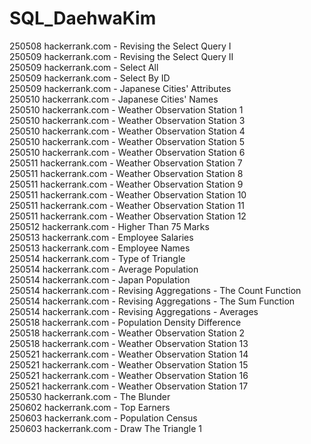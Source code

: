 # SQL_DaehwaKim

250508 hackerrank.com - Revising the Select Query I <br>
250509 hackerrank.com - Revising the Select Query II<br>
250509 hackerrank.com - Select All<br>
250509 hackerrank.com - Select By ID<br>
250509 hackerrank.com - Japanese Cities' Attributes<br>
250510 hackerrank.com - Japanese Cities' Names<br>
250510 hackerrank.com - Weather Observation Station 1<br>
250510 hackerrank.com - Weather Observation Station 3<br>
250510 hackerrank.com - Weather Observation Station 4<br>
250510 hackerrank.com - Weather Observation Station 5<br>
250510 hackerrank.com - Weather Observation Station 6<br>
250511 hackerrank.com - Weather Observation Station 7<br>
250511 hackerrank.com - Weather Observation Station 8<br>
250511 hackerrank.com - Weather Observation Station 9<br>
250511 hackerrank.com - Weather Observation Station 10<br>
250511 hackerrank.com - Weather Observation Station 11<br>
250511 hackerrank.com - Weather Observation Station 12<br>
250512 hackerrank.com - Higher Than 75 Marks<br>
250513 hackerrank.com - Employee Salaries<br>
250513 hackerrank.com - Employee Names<br>
250514 hackerrank.com - Type of Triangle<br>
250514 hackerrank.com - Average Population<br>
250514 hackerrank.com - Japan Population<br>
250514 hackerrank.com - Revising Aggregations - The Count Function<br>
250514 hackerrank.com - Revising Aggregations - The Sum Function<br>
250514 hackerrank.com - Revising Aggregations - Averages<br>
250518 hackerrank.com - Population Density Difference <br>
250518 hackerrank.com - Weather Observation Station 2 <br>
250518 hackerrank.com - Weather Observation Station 13 <br>
250521 hackerrank.com - Weather Observation Station 14 <br>
250521 hackerrank.com - Weather Observation Station 15 <br>
250521 hackerrank.com - Weather Observation Station 16 <br>
250521 hackerrank.com - Weather Observation Station 17 <br>
250530 hackerrank.com - The Blunder <br>
250602 hackerrank.com - Top Earners <br>
250603 hackerrank.com - Population Census <br>
250603 hackerrank.com - Draw The Triangle 1 <br>


